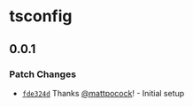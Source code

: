 # tsconfig

## 0.0.1

### Patch Changes

- [`fde324d`](https://github.com/mattpocock/turborepo-stately-demo/commit/fde324d55f25f13e6b14643281ac068bc168c7b3) Thanks [@mattpocock](https://github.com/mattpocock)! - Initial setup
